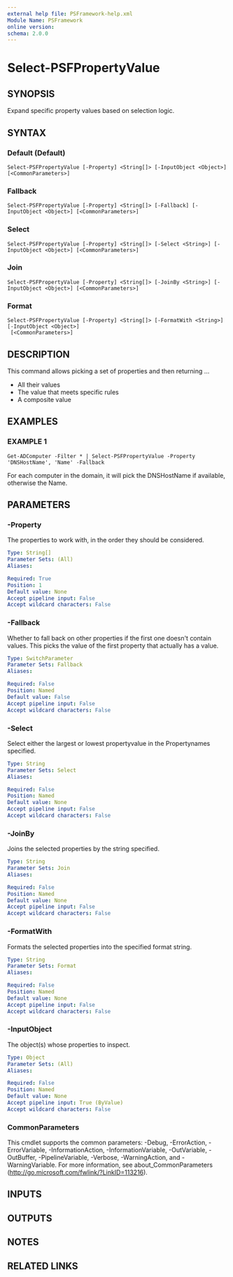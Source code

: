```yaml
---
external help file: PSFramework-help.xml
Module Name: PSFramework
online version:
schema: 2.0.0
---
```


# Select-PSFPropertyValue

## SYNOPSIS
Expand specific property values based on selection logic.

## SYNTAX

### Default (Default)
```
Select-PSFPropertyValue [-Property] <String[]> [-InputObject <Object>] [<CommonParameters>]
```

### Fallback
```
Select-PSFPropertyValue [-Property] <String[]> [-Fallback] [-InputObject <Object>] [<CommonParameters>]
```

### Select
```
Select-PSFPropertyValue [-Property] <String[]> [-Select <String>] [-InputObject <Object>] [<CommonParameters>]
```

### Join
```
Select-PSFPropertyValue [-Property] <String[]> [-JoinBy <String>] [-InputObject <Object>] [<CommonParameters>]
```

### Format
```
Select-PSFPropertyValue [-Property] <String[]> [-FormatWith <String>] [-InputObject <Object>]
 [<CommonParameters>]
```

## DESCRIPTION
This command allows picking a set of properties and then returning ...
- All their values
- The value that meets specific rules
- A composite value

## EXAMPLES

### EXAMPLE 1
```
Get-ADComputer -Filter * | Select-PSFPropertyValue -Property 'DNSHostName', 'Name' -Fallback
```

For each computer in the domain, it will pick the DNSHostName if available, otherwise the Name.

## PARAMETERS

### -Property
The properties to work with, in the order they should be considered.

```yaml
Type: String[]
Parameter Sets: (All)
Aliases:

Required: True
Position: 1
Default value: None
Accept pipeline input: False
Accept wildcard characters: False
```

### -Fallback
Whether to fall back on other properties if the first one doesn't contain values.
This picks the value of the first property that actually has a value.

```yaml
Type: SwitchParameter
Parameter Sets: Fallback
Aliases:

Required: False
Position: Named
Default value: False
Accept pipeline input: False
Accept wildcard characters: False
```

### -Select
Select either the largest or lowest propertyvalue in the Propertynames specified.

```yaml
Type: String
Parameter Sets: Select
Aliases:

Required: False
Position: Named
Default value: None
Accept pipeline input: False
Accept wildcard characters: False
```

### -JoinBy
Joins the selected properties by the string specified.

```yaml
Type: String
Parameter Sets: Join
Aliases:

Required: False
Position: Named
Default value: None
Accept pipeline input: False
Accept wildcard characters: False
```

### -FormatWith
Formats the selected properties into the specified format string.

```yaml
Type: String
Parameter Sets: Format
Aliases:

Required: False
Position: Named
Default value: None
Accept pipeline input: False
Accept wildcard characters: False
```

### -InputObject
The object(s) whose properties to inspect.

```yaml
Type: Object
Parameter Sets: (All)
Aliases:

Required: False
Position: Named
Default value: None
Accept pipeline input: True (ByValue)
Accept wildcard characters: False
```

### CommonParameters
This cmdlet supports the common parameters: -Debug, -ErrorAction, -ErrorVariable, -InformationAction, -InformationVariable, -OutVariable, -OutBuffer, -PipelineVariable, -Verbose, -WarningAction, and -WarningVariable.
For more information, see about_CommonParameters (http://go.microsoft.com/fwlink/?LinkID=113216).

## INPUTS

## OUTPUTS

## NOTES

## RELATED LINKS
